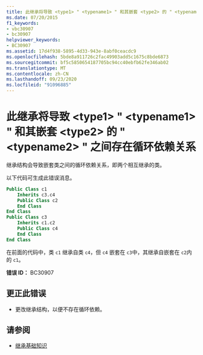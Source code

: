 ```yaml
---
title: 此继承将导致 <type1> " <typename1> " 和其嵌套 <type2> 的 " <typename2> " 之间存在循环依赖关系
ms.date: 07/20/2015
f1_keywords:
- vbc30907
- bc30907
helpviewer_keywords:
- BC30907
ms.assetid: 17d4f938-5895-4d33-943e-8abf0ceacdc9
ms.openlocfilehash: 5bde8a911726c2fac49903add5c1675c8bde6873
ms.sourcegitcommit: bf5c5850654187705bc94cc40ebfb62fe346ab02
ms.translationtype: MT
ms.contentlocale: zh-CN
ms.lasthandoff: 09/23/2020
ms.locfileid: "91096885"
---
```

# <a name="this-inheritance-causes-circular-dependencies-between-type1-typename1-and-its-nested-type2-typename2"></a>此继承将导致 \<type1> " \<typename1> " 和其嵌套 \<type2> 的 " \<typename2> " 之间存在循环依赖关系

继承结构会导致嵌套类之间的循环依赖关系，即两个相互继承的类。  
  
 以下代码可生成此错误消息。  
  
```vb  
Public Class c1  
    Inherits c3.c4  
    Public Class c2  
    End Class  
End Class  
Public Class c3  
    Inherits c1.c2  
    Public Class c4  
    End Class  
End Class  
```  
  
 在前面的代码中，类 `c1` 继承自类 `c4`，但 `c4` 嵌套在 `c3`中，其继承自嵌套在 `c2`内的 `c1`。  
  
 **错误 ID：** BC30907  
  
## <a name="to-correct-this-error"></a>更正此错误  
  
- 更改继承结构，以便不存在循环依赖。  
  
## <a name="see-also"></a>请参阅

- [继承基础知识](../programming-guide/language-features/objects-and-classes/inheritance-basics.md)
